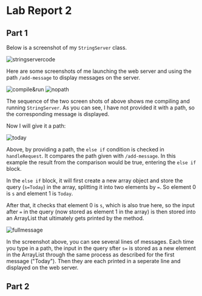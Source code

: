 Lab Report 2
============

Part 1
------

Below is a screenshot of my `StringServer` class.

![stringservercode]()

Here are some screenshots of me launching the web server and using the path `/add-message` to display messages on the server.

![compile&run]()
![nopath]()

The sequence of the two screen shots of above shows me compiling and running `StringServer`. As you can see, I have not provided it with a path, so the corresponding message is displayed.

Now I will give it a path:

![today]()

Above, by providing a path, the `else if` condition is checked in `handleRequest`. It compares the path given with `/add-message`. In this example the result from the comparison would be true, entering the `else if` block.

In the `else if` block, it will first create a new array object and store the query (`s=Today`) in the array, splitting it into two elements by `=`. So element 0 is `s` and element 1 is `Today`.

After that, it checks that element 0 is `s`, which is also true here, so the input after `=` in the query (now stored as element 1 in the array) is then stored into an ArrayList that ultimately gets printed by the method.

![fullmessage]()

In the screenshot above, you can see several lines of messages. Each time you type in a path, the input in the query sfter `s=` is stored as a new element in the ArrayList through the same process as described for the first message ("Today"). Then they are each printed in a seperate line and displayed on the web server.

Part 2
------


